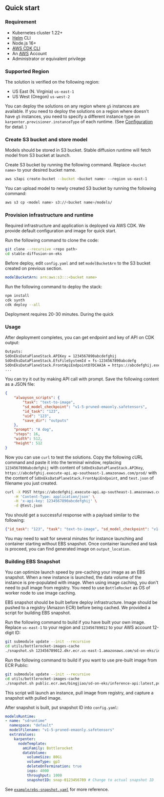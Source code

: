 ## Quick start

### Requirement

* Kubernetes cluster 1.22+
* [Helm](https://helm.sh/docs/intro/install/) CLI
* Node.js 16+
* [AWS CDK CLI](https://docs.aws.amazon.com/cdk/v2/guide/cli.html)
* An [AWS](https://aws.amazon.com/) Account
* Administrator or equivalent privilege

### Supported Region

The solution is verified on the following region: 

* US East (N. Virginia) `us-east-1`
* US West (Oregon) `us-west-2`

You can deploy the solutions on any region where `g5` instances are available. If you need to deploy the solutions on a region where doesn't have `g5` instances, you need to specify a different instance type on `karpenter.provisioner.instanceType` of each runtime. (See [Configuration](./configuration.md#configuration) for detail. )

### Create S3 bucket and store model

Models should be stored in S3 bucket. Stable diffusion runtime will fetch model from S3 bucket at launch.

Create S3 bucket by running the following command. Replace `<bucket name>` to your desired bucket name. 

```bash
aws s3api create-bucket --bucket <bucket name> --region us-east-1
```

You can upload model to newly created S3 bucket by running the following command:

```bash
aws s3 cp <model name> s3://<bucket name>/models/
```

### Provision infrastructure and runtime

Required infrastructure and application is deployed via AWS CDK. We provide default configuration and image for quick start.

Run the following command to clone the code:

```bash
git clone --recursive <repo path>
cd stable-diffusion-on-eks
```

Before deploy, edit `config.yaml` and set `modelBucketArn` to the S3 bucket created on previous section.

```yaml
modelBucketArn: arn:aws:s3:::<bucket name>
```

Run the following command to deploy the stack:

```bash
npm install
cdk synth
cdk deploy --all
```

Deployment requires 20-30 minutes. During the quick 

### Usage

After deployment completes, you can get endpoint and key of API on CDK output:
  
```bash
Outputs:
SdOnEksDataPlaneStack.APIKey = 1234567890abcdefghij
SdOnEksDataPlaneStack.EfsFileSystemId = fs-1234567890abcdefg
SdOnEksDataPlaneStack.FrontApiEndpointD7DCAA3A = https://abcdefghij.execute-api.ap-southeast-1.amazonaws.com/prod/
...
```
  
You can try it out by making API call with prompt. Save the following content as a JSON file:
  
```json
{
    "alwayson_scripts": {
        "task": "text-to-image",
        "sd_model_checkpoint": "v1-5-pruned-emaonly.safetensors",
        "id_task": "123",
        "uid": "123",
        "save_dir": "outputs"
    },
    "prompt": "A dog",
    "steps": 16,
    "width": 512,
    "height": 512
}
```
  
Now you can use `curl` to test the solutions. Copy the following cURL command and paste it into the terminal window, replacing `1234567890abcdefghij` with content of `SdOnEksDataPlaneStack.APIKey`, `https://abcdefghij.execute-api.ap-southeast-1.amazonaws.com/prod/` with the content of `SdOnEksDataPlaneStack.FrontApiEndpoint`, and `test.json` of filename you just created.
  
```bash
curl -X POST https://abcdefghij.execute-api.ap-southeast-1.amazonaws.com/prod/ \
    -H 'Content-Type: application/json' \
    -H 'x-api-key: 1234567890abcdefghij' \
    -d @test.json
```
  
You should get a successful response with a payload similar to the following:
  
```json
{"id_task": "123", "task": "text-to-image", "sd_model_checkpoint": "v1-5-pruned-emaonly.safetensors", "output_location": "s3://sdoneksdataplanestack-outputs3bucket/123"}
```
  
You may need to wait for several minutes for instance launching and container starting without EBS snapshot. Once container launched and task is proceed, you can find generated image on `output_location`.


### Building EBS Snapshot

You can optimize launch speed by pre-caching your image as an EBS snapshot. When a new instance is launched, the data volume of the instance is pre-populated with image. When using image caching, you don't need to pull image from registry. You need to use `BottleRocket` as OS of worker node to use image caching.

EBS snapshot should be built before deploy infrastructure. Image should be pushed to a registry (Amazon ECR) before being cached. We provided a script for building EBS snapshot. 

Run the following command to build if you have built your own image. Replace `us-east-1` to your region and `123456789012` to your AWS account 12-digit ID:

```bash
git submodule update --init --recursive
cd utils/bottlerocket-images-cache
./snapshot.sh 123456789012.dkr.ecr.us-east-1.amazonaws.com/sd-on-eks/inference-api:latest,123456789012.dkr.ecr.us-east-1.amazonaws.com/sd-on-eks/queue-agent:latest
```

Run the following command to build if you want to use pre-built image from ECR Public:

```bash
git submodule update --init --recursive
cd utils/bottlerocket-images-cache
./snapshot.sh public.ecr.aws/bingjiao/sd-on-eks/inference-api:latest,public.ecr.aws/bingjiao/sd-on-eks/queue-agent:latest
```

This script will launch an instance, pull image from registry, and capture a snapshot with pulled image. 

After snapshot is built, put snapshot ID into `config.yaml`:

```yaml
modelsRuntime:
- name: "sdruntime"
  namespace: "default"
  modelFilename: "v1-5-pruned-emaonly.safetensors"
  extraValues:
    karpenter:
      nodeTemplate:
        amiFamily: Bottlerocket
        dataVolume:
          volumeSize: 80Gi
          volumeType: gp3
          deleteOnTermination: true
          iops: 4000
          throughput: 1000
          snapshotID: snap-0123456789 # Change to actual snapshot ID
```

See [`example/ebs-snapshot.yaml`](../examples/ebs-snapshot.yaml) for more reference.
